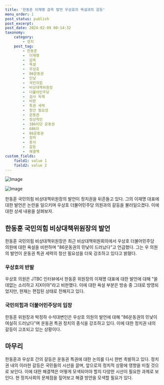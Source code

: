 ```yaml
---
title: '한동훈 이재명 감옥 발언 우상호의 욕설과의 갈등'
menu_order: 1
post_status: publish
post_excerpt: 
post_date: 2024-02-09 00:14:32
taxonomy:
    category:
        - 정치
    post_tag:
        - 한동훈
        -  이재명
        -  감옥
        -  욕설
        -  우상호
        -  86운동권
        -  민낯
        -  국민의힘
        -  비상대책위원장
        -  더불어민주당
        -  검사 독재
        -  비판
        -  특권 세력
        -  청산 필요성
        -  운동권
        -  정상적인
        -  386이던 운동권
        -  686이
        -  86운동권
        -  정치
        -  종식
        -  갈등
        -  해결책
custom_fields:
    field1: value 1
    field2: value 2
---
```


![Image](https://imgnews.pstatic.net/image/469/2024/02/08/0000784706_001_20240208201001822.jpg?type=w647)

![Image](https://imgnews.pstatic.net/image/469/2024/02/08/0000784706_002_20240208201001856.jpg?type=w647)

한동훈 국민의힘 비상대책위원장의 발언이 정치권을 뒤흔들고 있다. 그의 이재명 대표에 대한 발언은 논란을 일으키며 우상호 더불어민주당 의원과의 갈등을 불러일으켰다. 이에 대한 상세 내용을 살펴보자.
## 한동훈 국민의힘 비상대책위원장의 발언
한동훈 국민의힘 비상대책위원장은 최근 비상대책위원회의에서 우상호 더불어민주당 의원에 대한 욕설을 비판하며 "86운동권의 민낯이 드러났다"고 언급했다. 그는 우 의원의 발언이 운동권 특권 세력의 청산 필요성을 더욱 강조하고 있다고 밝혔다.
### 우상호의 반발
우상호 의원은 JTBC 인터뷰에서 한동훈 위원장의 이재명 대표에 대한 발언에 대해 "쓸데없는 소리하고 지X이야"라고 비판했다. 이에 대한 욕설 부분은 방송 중 그대로 방영되었지만, 현재는 편집된 상태로 전해지고 있다.
### 국민의힘과 더불어민주당의 입장
한동훈 위원장과 박정하 수석대변인은 우상호 의원의 발언에 대해 "86운동권의 민낯이 여실히 드러났다"며 운동권 특권 정치의 종식을 강조하고 있다. 이에 대한 정치권 내의 갈등이 고조되고 있는 상황이다.
## 마무리
한동훈과 우상호 간의 갈등은 운동권 특권에 대한 논의를 다시 한번 촉발하고 있다. 정치권 내의 이러한 갈등은 국민들의 시선을 끌며, 앞으로의 정치적 상황에 영향을 미칠 것으로 보인다. 이에 대한 해결책은 어떻게 모색되어야 할지 다양한 시선이 필요한 과제로 보인다. 현 정치사회의 문제점을 짚어보고 해결 방안을 모색할 필요가 있다.
